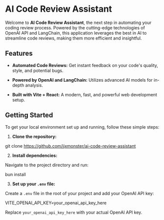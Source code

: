 # AI Code Review Assistant

Welcome to **AI Code Review Assistant**, the next step in automating your coding review process. Powered by the cutting-edge technologies of OpenAI API and LangChain, this application leverages the best in AI to streamline code reviews, making them more efficient and insightful.

## Features

- **Automated Code Reviews:** Get instant feedback on your code's quality, style, and potential bugs.

- **Powered by OpenAI and LangChain:** Utilizes advanced AI models for in-depth analysis.

- **Built with Vite + React:** A modern, fast, and powerful web development setup.

## Getting Started

To get your local environment set up and running, follow these simple steps:

1.  **Clone the repository:**

git clone https://github.com/jjxmonster/ai-code-review-assistant

2.  **Install dependencies:**

Navigate to the project directory and run:

bun install

3.  **Set up your `.env` file:**

Create a `.env` file in the root of your project and add your OpenAI API key:

VITE_OPENAI_API_KEY=your_openai_api_key_here

Replace `your_openai_api_key_here` with your actual OpenAI API key.

